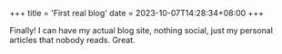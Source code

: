 +++
title = 'First real blog'
date = 2023-10-07T14:28:34+08:00
+++

Finally! I can have my actual blog site, nothing social, just my personal articles that nobody reads. Great.